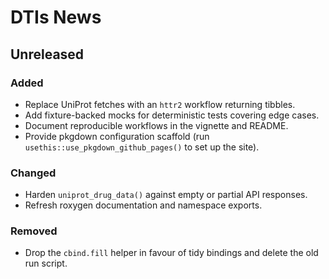 # DTIs News

## Unreleased

### Added
- Replace UniProt fetches with an `httr2` workflow returning tibbles.
- Add fixture-backed mocks for deterministic tests covering edge cases.
- Document reproducible workflows in the vignette and README.
- Provide pkgdown configuration scaffold (run `usethis::use_pkgdown_github_pages()` to set up the site).

### Changed
- Harden `uniprot_drug_data()` against empty or partial API responses.
- Refresh roxygen documentation and namespace exports.

### Removed
- Drop the `cbind.fill` helper in favour of tidy bindings and delete the old run script.
